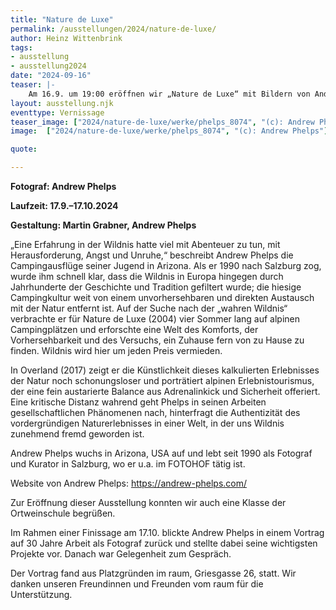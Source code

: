 ```yaml
---
title: "Nature de Luxe"
permalink: /ausstellungen/2024/nature-de-luxe/
author: Heinz Wittenbrink
tags:
- ausstellung
- ausstellung2024
date: "2024-09-16"
teaser: |-
    Am 16.9. um 19:00 eröffnen wir „Nature de Luxe“ mit Bildern von Andrew Phelps, darunter einigen aus seiner neueren Serie „Over Land“. Phelps' Blick ist darauf gerichtet, „... wie die Menschen die Natur gebrauchen, sie zähmen und sich erschließen, und inwieweit die Fotografie der Natur beziehungsweise dem Erlebten gerecht werden kann“ (Ruth Horak). 
layout: ausstellung.njk
eventtype: Vernissage
teaser_image: ["2024/nature-de-luxe/werke/phelps_8074", "(c): Andrew Phelps"]
image:  ["2024/nature-de-luxe/werke/phelps_8074", "(c): Andrew Phelps"]

quote:

---
```


**Fotograf: Andrew Phelps**

**Laufzeit: 17.9.–17.10.2024**

**Gestaltung: Martin Grabner, Andrew Phelps**

„Eine Erfahrung in der Wildnis hatte viel mit Abenteuer zu tun, mit Herausforderung, Angst und Unruhe,“ beschreibt Andrew Phelps die Campingausflüge seiner Jugend in Arizona. Als er 1990 nach Salzburg zog, wurde ihm schnell klar, dass die Wildnis in Europa hingegen durch Jahrhunderte der Geschichte und Tradition gefiltert wurde; die hiesige Campingkultur weit von einem unvorhersehbaren und direkten Austausch mit der Natur entfernt ist. Auf der Suche nach der „wahren Wildnis“ verbrachte er für Nature de Luxe (2004) vier Sommer lang auf alpinen Campingplätzen und erforschte eine Welt des Komforts, der Vorhersehbarkeit und des Versuchs, ein Zuhause fern von zu Hause zu finden. Wildnis wird hier um jeden Preis vermieden.

In Overland (2017) zeigt er die Künstlichkeit dieses kalkulierten Erlebnisses der Natur noch schonungsloser und porträtiert alpinen Erlebnistourismus, der eine fein austarierte Balance aus Adrenalinkick und Sicherheit offeriert.
Eine kritische Distanz wahrend geht Phelps in seinen Arbeiten gesellschaftlichen Phänomenen nach, hinterfragt die Authentizität des vordergründigen Naturerlebnisses in einer Welt, in der uns Wildnis zunehmend fremd geworden ist.

Andrew Phelps wuchs in Arizona, USA auf und lebt seit 1990 als Fotograf und Kurator in Salzburg, wo er u.a. im FOTOHOF tätig ist.

Website von Andrew Phelps: <a href="https://andrew-phelps.com/" title="Andrew Phelps">https://andrew-phelps.com/</a>

Zur Eröffnung dieser Ausstellung konnten wir auch eine Klasse der Ortweinschule begrüßen. 

Im Rahmen einer Finissage am 17.10. blickte Andrew Phelps in einem Vortrag auf 30 Jahre Arbeit als Fotograf zurück und stellte dabei seine wichtigsten Projekte vor. Danach war Gelegenheit zum Gespräch.

Der Vortrag fand aus Platzgründen im raum, Griesgasse 26, statt. Wir danken unseren Freundinnen und Freunden vom raum für die Unterstützung.
